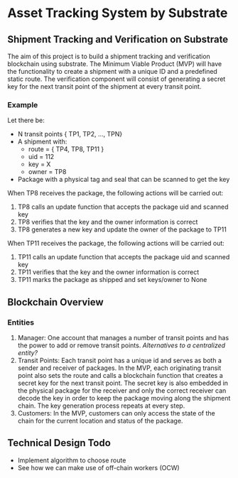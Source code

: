 # Asset Tracking System by Substrate

## Shipment Tracking and Verification on Substrate

The aim of this project is to build a shipment tracking and verification blockchain using substrate. The Minimum Viable Product (MVP) will have the functionality to create a shipment with a unique ID and a predefined static route. The verification component will consist of generating a secret key for the next transit point of the shipment at every transit point.

### Example

Let there be:

- N transit points { TP1, TP2, ..., TPN}
- A shipment with:
  - route = { TP4, TP8, TP11 }
  - uid = 112
  - key = X
  - owner = TP8
- Package with a physical tag and seal that can be scanned to get the key

When TP8 receives the package, the following actions will be carried out:

1. TP8 calls an update function that accepts the package uid and scanned key
2. TP8 verifies that the key and the owner information is correct
3. TP8 generates a new key and update the owner of the package to TP11

When TP11 receives the package, the following actions will be carried out:

1. TP11 calls an update function that accepts the package uid and scanned key
2. TP11 verifies that the key and the owner information is correct
3. TP11 marks the package as shipped and set keys/owner to None

## Blockchain Overview

### Entities

1. Manager: One account that manages a number of transit points and has the power to add or remove transit points. _Alternatives to a centralized entity?_
2. Transit Points: Each transit point has a unique id and serves as both a sender and receiver of packages. In the MVP, each originating transit point also sets the route and calls a blockchain function that creates a secret key for the next transit point. The secret key is also embedded in the physical package for the receiver and only the correct receiver can decode the key in order to keep the package moving along the shipment chain. The key generation process repeats at every step.
3. Customers: In the MVP, customers can only access the state of the chain for the current location and status of the package.

## Technical Design Todo

- Implement algorithm to choose route
- See how we can make use of off-chain workers (OCW)
